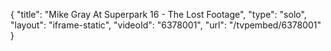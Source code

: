 {
    "title": "Mike Gray At Superpark 16 - The Lost Footage",
    "type": "solo",
    "layout": "iframe-static",
    "videoId": "6378001",
    "url": "\/tvpembed\/6378001"
}